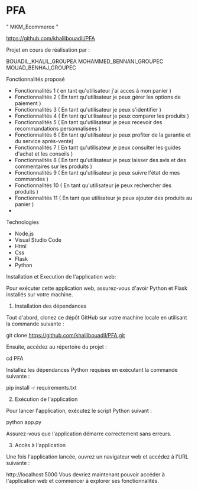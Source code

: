 # PFA
" MKM_Ecommerce "

  https://github.com/khalilbouadil/PFA

Projet en cours de réalisation par :

BOUADIL_KHALIL_GROUPEA
MOHAMMED_BENNANI_GROUPEC
MOUAD_BENHAJ_GROUPEC

Fonctionnalités proposé

* Fonctionnalités 1 ( en tant qu'utilisateur j'ai acces à mon panier )
* Fonctionnalités 2 ( En tant qu'utilisateur  je peux gérer les options de paiement )
* Fonctionnalités 3 ( En tant qu'utilisateur  je peux s'identifier  )
* Fonctionnalités 4 ( En tant qu'utilisateur  je peux comparer les produits )
* Fonctionnalités 5 ( En tant qu'utilisateur  je peux recevoir des recommandations personnalisées )
* Fonctionnalités 6 ( En tant qu'utilisateur  je peux  profiter de la garantie et du service après-vente)
* Fonctionnalités 7 ( En tant qu'utilisateur  je peux consulter les guides d'achat et les conseils )
* Fonctionnalités 8 ( En tant qu'utilisateur je peux laisser des avis et des commentaires sur les produits )
* Fonctionnalités 9 ( En tant qu'utilisateur  je peux  suivre l'état de mes commandes )
* Fonctionnalités 10 ( En tant qu'utilisateur  je peux rechercher des produits )
* Fonctionnalités 11 (  En tant que utilisateur je peux ajouter des produits au panier )
* 
Technologies

* Node.js
* Visual Studio Code
* Html
* Css
* Flask
* Python
  


Installation et Execution de l'application web:


Pour exécuter cette application web, assurez-vous d'avoir Python et Flask installés sur votre machine.

1. Installation des dépendances


Tout d'abord, clonez ce dépôt GitHub sur votre machine locale en utilisant la commande suivante :


git clone https://github.com/khalilbouadil/PFA.git


Ensuite, accédez au répertoire du projet :



cd PFA


Installez les dépendances Python requises en exécutant la commande suivante :



pip install -r requirements.txt


2. Exécution de l'application


Pour lancer l'application, exécutez le script Python suivant :

python app.py


Assurez-vous que l'application démarre correctement sans erreurs.


3. Accès à l'application


Une fois l'application lancée, ouvrez un navigateur web et accédez à l'URL suivante :

http://localhost:5000
Vous devriez maintenant pouvoir accéder à l'application web et commencer à explorer ses fonctionnalités.
